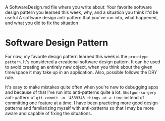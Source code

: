 A SoftwareDesign.md file where you write about:
Your favorite software design pattern you learned this week, why, and a situation you think it'd be useful
A software design anti-pattern that you've run into, what happened, and what you did to fix the situation

# Software Design Pattern
For now, my favorite design pattern learned this week is the ```prototype pattern```. It's considered a creational software design pattern. It can be used to avoid creating an entirely new object, when you think about the given time/space it may take up in an application. Also, possible follows the DRY rule.

It's easy to make mistakes quite often when you're new to debugging apps and because of that I've run into anti-patterns quite a lot. ```Shotgun-surgery``` anti-pattern of ```git commit -m '4339343 things at a time``` instead of committing one feature at a time. I have been practicing more good design patterns and familarizing myself with anti-patterns so that I may be more aware and capable of fixing the situations.